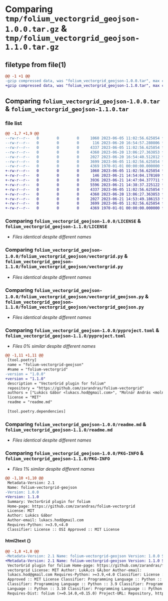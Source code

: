 # Comparing `tmp/folium_vectorgrid_geojson-1.0.0.tar.gz` & `tmp/folium_vectorgrid_geojson-1.1.0.tar.gz`

## filetype from file(1)

```diff
@@ -1 +1 @@
-gzip compressed data, was "folium_vectorgrid_geojson-1.0.0.tar", max compression
+gzip compressed data, was "folium_vectorgrid_geojson-1.1.0.tar", max compression
```

## Comparing `folium_vectorgrid_geojson-1.0.0.tar` & `folium_vectorgrid_geojson-1.1.0.tar`

### file list

```diff
@@ -1,7 +1,9 @@
--rw-r--r--   0        0        0     1060 2023-06-05 11:02:56.625854 folium_vectorgrid_geojson-1.0.0/LICENSE
--rw-r--r--   0        0        0      116 2023-06-20 16:54:57.280806 folium_vectorgrid_geojson-1.0.0/folium_vectorgrid_geojson/__init__.py
--rw-r--r--   0        0        0     4337 2023-06-05 11:02:56.625854 folium_vectorgrid_geojson-1.0.0/folium_vectorgrid_geojson/vectorgrid.py
--rw-r--r--   0        0        0     4360 2023-06-20 13:06:27.363853 folium_vectorgrid_geojson-1.0.0/folium_vectorgrid_geojson/vectorgrid_geojson.py
--rw-r--r--   0        0        0     2027 2023-06-20 16:54:40.512812 folium_vectorgrid_geojson-1.0.0/pyproject.toml
--rw-r--r--   0        0        0     3699 2023-06-05 11:02:56.625854 folium_vectorgrid_geojson-1.0.0/readme.md
--rw-r--r--   0        0        0     4369 1970-01-01 00:00:00.000000 folium_vectorgrid_geojson-1.0.0/PKG-INFO
+-rw-r--r--   0        0        0     1060 2023-06-05 11:02:56.625854 folium_vectorgrid_geojson-1.1.0/LICENSE
+-rw-r--r--   0        0        0      146 2023-06-21 14:54:04.178169 folium_vectorgrid_geojson-1.1.0/folium_vectorgrid_geojson/__init__.py
+-rw-r--r--   0        0        0     3936 2023-06-21 14:47:04.377711 folium_vectorgrid_geojson-1.1.0/folium_vectorgrid_geojson/heat_map.py
+-rw-r--r--   0        0        0     5596 2023-06-21 14:38:37.225122 folium_vectorgrid_geojson-1.1.0/folium_vectorgrid_geojson/template/leaflet_heat.min.js
+-rw-r--r--   0        0        0     4337 2023-06-05 11:02:56.625854 folium_vectorgrid_geojson-1.1.0/folium_vectorgrid_geojson/vectorgrid.py
+-rw-r--r--   0        0        0     4360 2023-06-20 13:06:27.363853 folium_vectorgrid_geojson-1.1.0/folium_vectorgrid_geojson/vectorgrid_geojson.py
+-rw-r--r--   0        0        0     2027 2023-06-21 14:53:49.186153 folium_vectorgrid_geojson-1.1.0/pyproject.toml
+-rw-r--r--   0        0        0     3699 2023-06-05 11:02:56.625854 folium_vectorgrid_geojson-1.1.0/readme.md
+-rw-r--r--   0        0        0     4369 1970-01-01 00:00:00.000000 folium_vectorgrid_geojson-1.1.0/PKG-INFO
```

### Comparing `folium_vectorgrid_geojson-1.0.0/LICENSE` & `folium_vectorgrid_geojson-1.1.0/LICENSE`

 * *Files identical despite different names*

### Comparing `folium_vectorgrid_geojson-1.0.0/folium_vectorgrid_geojson/vectorgrid.py` & `folium_vectorgrid_geojson-1.1.0/folium_vectorgrid_geojson/vectorgrid.py`

 * *Files identical despite different names*

### Comparing `folium_vectorgrid_geojson-1.0.0/folium_vectorgrid_geojson/vectorgrid_geojson.py` & `folium_vectorgrid_geojson-1.1.0/folium_vectorgrid_geojson/vectorgrid_geojson.py`

 * *Files identical despite different names*

### Comparing `folium_vectorgrid_geojson-1.0.0/pyproject.toml` & `folium_vectorgrid_geojson-1.1.0/pyproject.toml`

 * *Files 0% similar despite different names*

```diff
@@ -1,11 +1,11 @@
 [tool.poetry]
 name = "folium-vectorgrid-geojson"
 #name = "folium-vectorgrid"
-version = "1.0.0"
+version = "1.1.0"
 description = "VectorGrid plugin for folium"
 repository = "https://github.com/zarandras/folium-vectorgrid"
 authors = ["Lukács Gábor <lukacs.hod@gmail.com>", "Molnár András <molnar.andras.jozsef@gmail.com>", "Benjamin Ramser <ahoi@ipwnd.pw>"]
 license = "MIT"
 readme = "readme.md"
 
 [tool.poetry.dependencies]
```

### Comparing `folium_vectorgrid_geojson-1.0.0/readme.md` & `folium_vectorgrid_geojson-1.1.0/readme.md`

 * *Files identical despite different names*

### Comparing `folium_vectorgrid_geojson-1.0.0/PKG-INFO` & `folium_vectorgrid_geojson-1.1.0/PKG-INFO`

 * *Files 1% similar despite different names*

```diff
@@ -1,10 +1,10 @@
 Metadata-Version: 2.1
 Name: folium-vectorgrid-geojson
-Version: 1.0.0
+Version: 1.1.0
 Summary: VectorGrid plugin for folium
 Home-page: https://github.com/zarandras/folium-vectorgrid
 License: MIT
 Author: Lukács Gábor
 Author-email: lukacs.hod@gmail.com
 Requires-Python: >=3.9,<4.0
 Classifier: License :: OSI Approved :: MIT License
```

#### html2text {}

```diff
@@ -1,8 +1,8 @@
-Metadata-Version: 2.1 Name: folium-vectorgrid-geojson Version: 1.0.0 Summary:
+Metadata-Version: 2.1 Name: folium-vectorgrid-geojson Version: 1.1.0 Summary:
 VectorGrid plugin for folium Home-page: https://github.com/zarandras/folium-
 vectorgrid License: MIT Author: LukÃ¡cs GÃ¡bor Author-email:
 lukacs.hod@gmail.com Requires-Python: >=3.9,<4.0 Classifier: License :: OSI
 Approved :: MIT License Classifier: Programming Language :: Python :: 3
 Classifier: Programming Language :: Python :: 3.9 Classifier: Programming
 Language :: Python :: 3.10 Classifier: Programming Language :: Python :: 3.11
 Requires-Dist: folium (>=0.14.0,<0.15.0) Project-URL: Repository, https://
```

